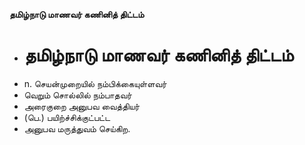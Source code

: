 **தமிழ்நாடு மாணவர் கணினித் திட்டம்**
- # தமிழ்நாடு மாணவர் கணினித் திட்டம்
- n. செயன்முறையில் நம்பிக்கையுள்ளவர்
- வெறும் சொல்லில் நம்பாதவர்
- அரைகுறை அனுபவ வைத்தியர்
- (பெ.) பயிற்ச்சிக்குட்பட்ட
- அனுபவ மருத்துவம் செய்கிற.

